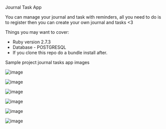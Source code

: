 Journal Task App

You can manage your journal and task with reminders, all you need to do is to register then you can create your own journal and tasks <3

Things you may want to cover:

* Ruby version 2.7.3
* Database - POSTGRESQL
* If you clone this repo do a bundle install after.

Sample project journal tasks app images

![image](https://user-images.githubusercontent.com/80327905/131903591-30cf8d0c-b3b9-4527-bf14-86570988887c.png)

![image](https://user-images.githubusercontent.com/80327905/131903626-c0c02d05-86e3-44bb-8b56-a1649fe1b2d7.png)

![image](https://user-images.githubusercontent.com/80327905/131903687-c8f69c8e-6137-4d1a-89e8-2b5e4fdbada9.png)

![image](https://user-images.githubusercontent.com/80327905/131903830-f2454380-3a56-4b74-8563-3defa92d2c63.png)

![image](https://user-images.githubusercontent.com/80327905/131903881-0a3777bd-ab0d-4f31-b328-b10a9a6d0b0c.png)

![image](https://user-images.githubusercontent.com/80327905/132082628-cf0fb43c-3cae-4b5c-83aa-0184318e6ec8.png)


